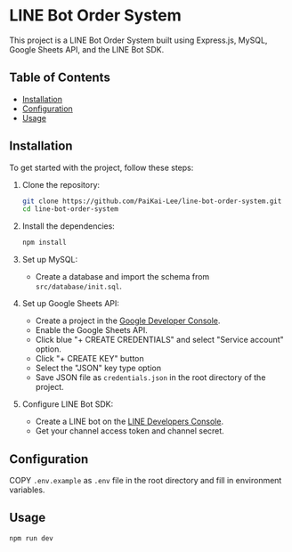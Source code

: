 # LINE Bot Order System

This project is a LINE Bot Order System built using Express.js, MySQL, Google Sheets API, and the LINE Bot SDK.

## Table of Contents

- [Installation](#installation)
- [Configuration](#configuration)
- [Usage](#usage)

## Installation

To get started with the project, follow these steps:

1. Clone the repository:

    ```bash
    git clone https://github.com/PaiKai-Lee/line-bot-order-system.git
    cd line-bot-order-system
    ```

2. Install the dependencies:

    ```bash
    npm install
    ```

3. Set up MySQL:

    - Create a database and import the schema from `src/database/init.sql`.

4. Set up Google Sheets API:

    - Create a project in the [Google Developer Console](https://console.developers.google.com/).
    - Enable the Google Sheets API.
    - Click blue "+ CREATE CREDENTIALS" and select "Service account" option.
    - Click "+ CREATE KEY" button
    - Select the "JSON" key type option
    - Save JSON file as `credentials.json` in the root directory of the project.

5. Configure LINE Bot SDK:

    - Create a LINE bot on the [LINE Developers Console](https://developers.line.biz/console/).
    - Get your channel access token and channel secret.

## Configuration

COPY `.env.example` as `.env` file in the root directory and fill in environment variables.

## Usage

```bash
npm run dev
```
